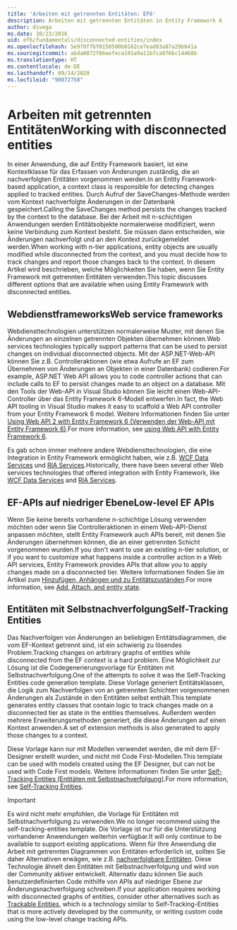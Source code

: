 ```yaml
---
title: 'Arbeiten mit getrennten Entitäten: EF6'
description: Arbeiten mit getrennten Entitäten in Entity Framework 6
author: divega
ms.date: 10/23/2016
uid: ef6/fundamentals/disconnected-entities/index
ms.openlocfilehash: 5e9f0ffbf0150500b0162ce7ead83a87a29b641a
ms.sourcegitcommit: abda0872f86eefeca191a9a11bfca976bc14468b
ms.translationtype: HT
ms.contentlocale: de-DE
ms.lasthandoff: 09/14/2020
ms.locfileid: "90072758"
---
```

# <a name="working-with-disconnected-entities"></a><span data-ttu-id="d3683-103">Arbeiten mit getrennten Entitäten</span><span class="sxs-lookup"><span data-stu-id="d3683-103">Working with disconnected entities</span></span>

<span data-ttu-id="d3683-104">In einer Anwendung, die auf Entity Framework basiert, ist eine Kontextklasse für das Erfassen von Änderungen zuständig, die an nachverfolgten Entitäten vorgenommen werden.</span><span class="sxs-lookup"><span data-stu-id="d3683-104">In an Entity Framework-based application, a context class is responsible for detecting changes applied to tracked entities.</span></span> <span data-ttu-id="d3683-105">Durch Aufruf der SaveChanges-Methode werden vom Kontext nachverfolgte Änderungen in der Datenbank gespeichert.</span><span class="sxs-lookup"><span data-stu-id="d3683-105">Calling the SaveChanges method persists the changes tracked by the context to the database.</span></span> <span data-ttu-id="d3683-106">Bei der Arbeit mit n-schichtigen Anwendungen werden Entitätsobjekte normalerweise modifiziert, wenn keine Verbindung zum Kontext besteht. Sie müssen dann entscheiden, wie Änderungen nachverfolgt und an den Kontext zurückgemeldet werden.</span><span class="sxs-lookup"><span data-stu-id="d3683-106">When working with n-tier applications, entity objects are usually modified while disconnected from the context, and you must decide how to track changes and report those changes back to the context.</span></span> <span data-ttu-id="d3683-107">In diesem Artikel wird beschrieben, welche Möglichkeiten Sie haben, wenn Sie Entity Framework mit getrennten Entitäten verwenden.</span><span class="sxs-lookup"><span data-stu-id="d3683-107">This topic discusses different options that are available when using Entity Framework with disconnected entities.</span></span>

## <a name="web-service-frameworks"></a><span data-ttu-id="d3683-108">Webdienstframeworks</span><span class="sxs-lookup"><span data-stu-id="d3683-108">Web service frameworks</span></span>

<span data-ttu-id="d3683-109">Webdiensttechnologien unterstützen normalerweise Muster, mit denen Sie Änderungen an einzelnen getrennten Objekten übernehmen können.</span><span class="sxs-lookup"><span data-stu-id="d3683-109">Web services technologies typically support patterns that can be used to persist changes on individual disconnected objects.</span></span> <span data-ttu-id="d3683-110">Mit der ASP.NET-Web-API können Sie z.B. Controlleraktionen (wie etwa Aufrufe an EF zum Übernehmen von Änderungen an Objekten in einer Datenbank) codieren.</span><span class="sxs-lookup"><span data-stu-id="d3683-110">For example, ASP.NET Web API allows you to code controller actions that can include calls to EF to persist changes made to an object on a database.</span></span> <span data-ttu-id="d3683-111">Mit den Tools der Web-API in Visual Studio können Sie leicht einen Web-API-Controller über das Entity Framework 6-Modell entwerfen.</span><span class="sxs-lookup"><span data-stu-id="d3683-111">In fact, the Web API tooling in Visual Studio makes it easy to scaffold a Web API controller from your Entity Framework 6 model.</span></span> <span data-ttu-id="d3683-112">Weitere Informationen finden Sie unter [Using Web API 2 with Entity Framework 6 (Verwenden der Web-API mit Entity Framework 6)](/aspnet/web-api/overview/data/using-web-api-with-entity-framework/).</span><span class="sxs-lookup"><span data-stu-id="d3683-112">For more information, see [using Web API with Entity Framework 6](/aspnet/web-api/overview/data/using-web-api-with-entity-framework/).</span></span>

<span data-ttu-id="d3683-113">Es gab schon immer mehrere andere Webdiensttechnologien, die eine Integration in Entity Framework ermöglicht haben, wie z.B. [WCF Data Services](/dotnet/framework/data/wcf/create-a-data-service-using-an-adonet-ef-data-wcf) und [RIA Services](/previous-versions/dotnet/wcf-ria/ee707344(v=vs.91)).</span><span class="sxs-lookup"><span data-stu-id="d3683-113">Historically, there have been several other Web services technologies that offered integration with Entity Framework, like [WCF Data Services](/dotnet/framework/data/wcf/create-a-data-service-using-an-adonet-ef-data-wcf) and [RIA Services](/previous-versions/dotnet/wcf-ria/ee707344(v=vs.91)).</span></span>

## <a name="low-level-ef-apis"></a><span data-ttu-id="d3683-114">EF-APIs auf niedriger Ebene</span><span class="sxs-lookup"><span data-stu-id="d3683-114">Low-level EF APIs</span></span>

<span data-ttu-id="d3683-115">Wenn Sie keine bereits vorhandene n-schichtige Lösung verwenden möchten oder wenn Sie Controlleraktionen in einem Web-API-Dienst anpassen möchten, stellt Entity Framework auch APIs bereit, mit denen Sie Änderungen übernehmen können, die an einer getrennten Schicht vorgenommen wurden.</span><span class="sxs-lookup"><span data-stu-id="d3683-115">If you don't want to use an existing n-tier solution, or if you want to customize what happens inside a controller action in a Web API services, Entity Framework provides APIs that allow you to apply changes made on a disconnected tier.</span></span> <span data-ttu-id="d3683-116">Weitere Informationen finden Sie im Artikel zum [Hinzufügen, Anhängen und zu Entitätszuständen](xref:ef6/saving/change-tracking/entity-state).</span><span class="sxs-lookup"><span data-stu-id="d3683-116">For more information, see [Add, Attach, and entity state](xref:ef6/saving/change-tracking/entity-state).</span></span>  

## <a name="self-tracking-entities"></a><span data-ttu-id="d3683-117">Entitäten mit Selbstnachverfolgung</span><span class="sxs-lookup"><span data-stu-id="d3683-117">Self-Tracking Entities</span></span>  

<span data-ttu-id="d3683-118">Das Nachverfolgen von Änderungen an beliebigen Entitätsdiagrammen, die vom EF-Kontext getrennt sind, ist ein schwierig zu lösendes Problem.</span><span class="sxs-lookup"><span data-stu-id="d3683-118">Tracking changes on arbitrary graphs of entities while disconnected from the EF context is a hard problem.</span></span> <span data-ttu-id="d3683-119">Eine Möglichkeit zur Lösung ist die Codegenerierungsvorlage für Entitäten mit Selbstnachverfolgung.</span><span class="sxs-lookup"><span data-stu-id="d3683-119">One of the attempts to solve it was the Self-Tracking Entities code generation template.</span></span> <span data-ttu-id="d3683-120">Diese Vorlage generiert Entitätsklassen, die Logik zum Nachverfolgen von an getrennten Schichten vorgenommenen Änderungen als Zustände in den Entitäten selbst enthält.</span><span class="sxs-lookup"><span data-stu-id="d3683-120">This template generates entity classes that contain logic to track changes made on a disconnected tier as state in the entities themselves.</span></span> <span data-ttu-id="d3683-121">Außerdem werden mehrere Erweiterungsmethoden generiert, die diese Änderungen auf einen Kontext anwenden.</span><span class="sxs-lookup"><span data-stu-id="d3683-121">A set of extension methods is also generated to apply those changes to a context.</span></span>

<span data-ttu-id="d3683-122">Diese Vorlage kann nur mit Modellen verwendet werden, die mit dem EF-Designer erstellt wurden, und nicht mit Code First-Modellen.</span><span class="sxs-lookup"><span data-stu-id="d3683-122">This template can be used with models created using the EF Designer, but can not be used with Code First models.</span></span> <span data-ttu-id="d3683-123">Weitere Informationen finden Sie unter [Self-Tracking Entities (Entitäten mit Selbstnachverfolgung)](xref:ef6/fundamentals/disconnected-entities/self-tracking-entities/index).</span><span class="sxs-lookup"><span data-stu-id="d3683-123">For more information, see [Self-Tracking Entities](xref:ef6/fundamentals/disconnected-entities/self-tracking-entities/index).</span></span>  

> [!IMPORTANT]
> <span data-ttu-id="d3683-124">Es wird nicht mehr empfohlen, die Vorlage für Entitäten mit Selbstnachverfolgung zu verwenden.</span><span class="sxs-lookup"><span data-stu-id="d3683-124">We no longer recommend using the self-tracking-entities template.</span></span> <span data-ttu-id="d3683-125">Die Vorlage ist nur für die Unterstützung vorhandener Anwendungen weiterhin verfügbar.</span><span class="sxs-lookup"><span data-stu-id="d3683-125">It will only continue to be available to support existing applications.</span></span> <span data-ttu-id="d3683-126">Wenn für Ihre Anwendung die Arbeit mit getrennten Diagrammen von Entitäten erforderlich ist, sollten Sie daher Alternativen erwägen, wie z.B. [nachverfolgbare Entitäten](https://trackableentities.github.io/). Diese Technologie ähnelt den Entitäten mit Selbstnachverfolgung und wird von der Community aktiver entwickelt. Alternativ dazu können Sie auch benutzerdefinierten Code mithilfe von APIs auf niedriger Ebene zur Änderungsnachverfolgung schreiben.</span><span class="sxs-lookup"><span data-stu-id="d3683-126">If your application requires working with disconnected graphs of entities, consider other alternatives such as [Trackable Entities](https://trackableentities.github.io/), which is a technology similar to Self-Tracking-Entities that is more actively developed by the community, or writing custom code using the low-level change tracking APIs.</span></span>
